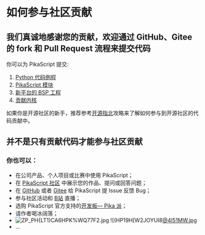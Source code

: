 # 如何参与社区贡献

## 我们真诚地感谢您的贡献，欢迎通过 GitHub、Gitee 的 fork 和 Pull Request 流程来提交代码
你可以为 PikaScript 提交:

1. [Python 代码例程](https://gitee.com/lyon1998/pikascript/tree/master/examples)
1. [PikaScript 模块](https://www.yuque.com/liang-mltek/pikascript/xq50e1)
1. [新平台的 BSP 工程](https://www.yuque.com/liang-mltek/pikascript/yxf6h8)
1. [贡献内核](https://www.yuque.com/liang-mltek/pikascript/vigtwa)

如果你是开源社区的新手，推荐参考[开源指北](https://gitee.com/opensource-guide/guide/%E7%AC%AC%E4%B8%89%E9%83%A8%E5%88%86%EF%BC%9A%E5%B0%9D%E8%AF%95%E5%8F%82%E4%B8%8E%E5%BC%80%E6%BA%90/%E7%AC%AC%207%20%E5%B0%8F%E8%8A%82%EF%BC%9A%E6%8F%90%E4%BA%A4%E7%AC%AC%E4%B8%80%E4%B8%AA%20Pull%20Request/)攻略来了解如何参与到开源社区的代码贡献中。
## 并不是只有贡献代码才能参与社区贡献
### 你也可以：

- 在公司产品、个人项目或比赛中使用 PikaScript；
- 在 [PikaScript 社区](https://whycan.com/f_55.html) 中展示您的作品、提问或回答问题；
- 在 [GitHub](https://github.com/pikasTech/pikascript) 或者 [Gitee](https://gitee.com/lyon1998/pikascript) 给 PikaScript 提 Issue 反馈 Bug；
- 参与社区活动和 [B站](https://space.bilibili.com/5365336) 直播；
- 选购 PikaScript 官方支持的[开发板— Pika 派](https://item.taobao.com/item.htm?spm=a230r.7195193.1997079397.8.560344bf9htrXT&id=654947372034&abbucket=9)；
- 请作者喝冰阔落；
- ![ZP_PH{LT1)CA6HPK%WQ77F2.jpg](https://cdn.nlark.com/yuque/0/2021/jpeg/22991477/1638662560015-6555610b-8ae4-40b8-a208-ee6ed0cb8f3f.jpeg#clientId=ub976d89d-2180-4&crop=0&crop=0.1925&crop=1&crop=0.8525&from=paste&height=380&id=ud2ea28d3&margin=%5Bobject%20Object%5D&name=ZP_PH%7BLT1%29CA6HPK%25WQ77F2.jpg&originHeight=1680&originWidth=1080&originalType=binary&ratio=1&rotation=0&showTitle=false&size=122572&status=done&style=none&taskId=u864e18e7-bc97-4dd7-a7d6-7863c94dffe&title=&width=243.99769592285156)	![(HP19H[W2JOYUI8[@4I51MW.jpg](assets/1638662569904-7f5bf2e9-9058-446b-8a2c-560acb5c7380.jpeg)
- …
